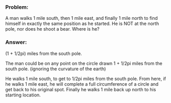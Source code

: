 ### Problem: 

A man walks 1 mile south, then 1 mile east, and finally 1 mile north to find himself in exactly the same position as he started. He is NOT at the north pole, nor does he shoot a bear. Where is he?

### Answer: 

(1 + 1/2pi) miles from the south pole.

The man could be on any point on the circle drawn 1 + 1/2pi miles from the south pole. (ignoring the curvature of the earth)

He walks 1 mile south, to get to 1/2pi miles from the south pole.
From here, if he walks 1 mile east, he will complete a full circumference of a circle and get back to his original spot.
Finally he walks 1 mile back up north to his starting location.


